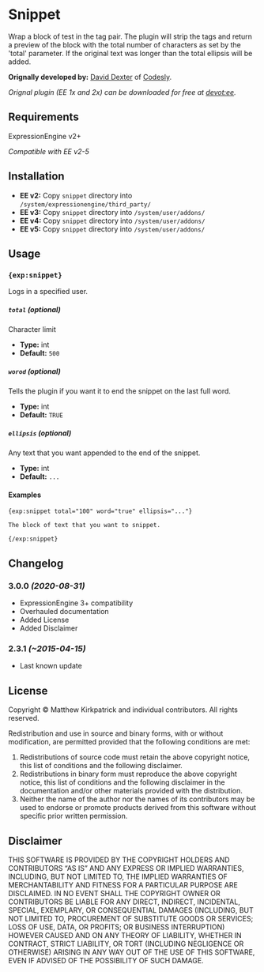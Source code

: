 # Snippet

Wrap a block of test in the tag pair. The plugin will strip the tags and return a preview of the block with the total number of characters as set by the 'total' parameter. If the original text was longer than the total ellipsis will be added.

**Orignally developed by:** <a href="https://github.com/dpdexter" target="_blank" title="David Dexter on GitHub">David Dexter</a> of <a href="http://www.codesly.com" target="_blank" title="Check out David Dexter's company!">Codesly</a>.

*Orignal plugin (EE 1x and 2x) can be downloaded for free at <a href="https://devot-ee.com/add-ons/snippet" target="_blank" title="Visit devot:ee">devot:ee</a>.*

## Requirements

ExpressionEngine v2+

*Compatible with EE v2-5*

## Installation

- **EE v2:** Copy `snippet` directory into `/system/expressionengine/third_party/`
- **EE v3:** Copy `snippet` directory into `/system/user/addons/`
- **EE v4:** Copy `snippet` directory into `/system/user/addons/`
- **EE v5:** Copy `snippet` directory into `/system/user/addons/`

## Usage

### `{exp:snippet}`

Logs in a specified user.

##### `total` *(optional)*

Character limit

- **Type:** int
- **Default:** `500`

##### `worod` *(optional)*

Tells the plugin if you want it to end the snippet on the last full word.

- **Type:** int
- **Default:** `TRUE`

##### `ellipsis` *(optional)*

Any text that you want appended to the end of the snippet.

- **Type:** int
- **Default:** `...`

#### Examples

```
{exp:snippet total="100" word="true" ellipsis="..."}

The block of text that you want to snippet.

{/exp:snippet}

```

## Changelog

### 3.0.0 *(2020-08-31)*

- ExpressionEngine 3+ compatibility
- Overhauled documentation
- Added License
- Added Disclaimer

### 2.3.1 *(~2015-04-15)*

- Last known update

## License

Copyright © Matthew Kirkpatrick and individual contributors. All rights reserved.

Redistribution and use in source and binary forms, with or without modification, are permitted provided that the following conditions are met:

1. Redistributions of source code must retain the above copyright notice, this list of conditions and the following disclaimer.
2. Redistributions in binary form must reproduce the above copyright notice, this list of conditions and the following disclaimer in the documentation and/or other materials provided with the distribution.
3. Neither the name of the author nor the names of its contributors may be used to endorse or promote products derived from this software without specific prior written permission.

## Disclaimer

THIS SOFTWARE IS PROVIDED BY THE COPYRIGHT HOLDERS AND CONTRIBUTORS “AS IS” AND ANY EXPRESS OR IMPLIED WARRANTIES, INCLUDING, BUT NOT LIMITED TO, THE IMPLIED WARRANTIES OF MERCHANTABILITY AND FITNESS FOR A PARTICULAR PURPOSE ARE DISCLAIMED. IN NO EVENT SHALL THE COPYRIGHT OWNER OR CONTRIBUTORS BE LIABLE FOR ANY DIRECT, INDIRECT, INCIDENTAL, SPECIAL, EXEMPLARY, OR CONSEQUENTIAL DAMAGES (INCLUDING, BUT NOT LIMITED TO, PROCUREMENT OF SUBSTITUTE GOODS OR SERVICES; LOSS OF USE, DATA, OR PROFITS; OR BUSINESS INTERRUPTION) HOWEVER CAUSED AND ON ANY THEORY OF LIABILITY, WHETHER IN CONTRACT, STRICT LIABILITY, OR TORT (INCLUDING NEGLIGENCE OR OTHERWISE) ARISING IN ANY WAY OUT OF THE USE OF THIS SOFTWARE, EVEN IF ADVISED OF THE POSSIBILITY OF SUCH DAMAGE.
